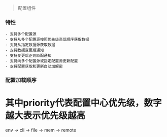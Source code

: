 > 配置组件

### 特性

    - 支持多个配置源
    - 支持从多个配置源按照优先级高低顺序获取数据
    - 支持从指定数据源获取数据
    - 支持数据变更后通知
    - 支持变更后正则匹配通知
    - 支持向多个配置源或指定配置源更新配置
    - 支持配置获取和更新自动加解密

### 配置加载顺序

# 其中priority代表配置中心优先级，数字越大表示优先级越高

env -> cli -> file -> mem -> remote



